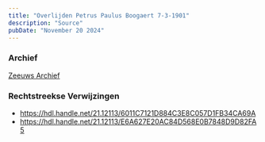 ```yaml
---
title: "Overlijden Petrus Paulus Boogaert 7-3-1901"
description: "Source"
pubDate: "November 20 2024"
---
```


### Archief
[Zeeuws Archief](https://www.zeeuwsarchief.nl/)

### Rechtstreekse Verwijzingen
- https://hdl.handle.net/21.12113/6011C7121D884C3E8C057D1FB34CA69A
- https://hdl.handle.net/21.12113/E6A627E20AC84D568E0B7848D9D82FA5